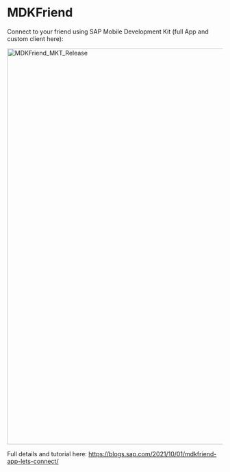 # MDKFriend

Connect to your friend using SAP Mobile Development Kit (full App and custom client here):

<img width="926" alt="MDKFriend_MKT_Release" src="https://user-images.githubusercontent.com/76776819/134347146-8fc94a87-a0a7-4196-82f5-66449d140a04.png">

Full details and tutorial here: https://blogs.sap.com/2021/10/01/mdkfriend-app-lets-connect/
